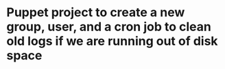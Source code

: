 # Puppet project to create a new group, user, and a cron job to clean old logs if we are running out of disk space


